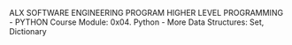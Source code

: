 ALX SOFTWARE ENGINEERING PROGRAM
HIGHER LEVEL PROGRAMMING - PYTHON
Course Module: 0x04. Python - More Data Structures: Set, Dictionary
